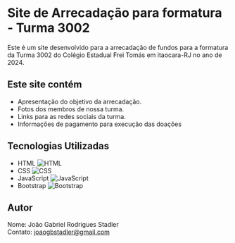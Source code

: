 # Site de Arrecadação para formatura - Turma 3002

Este é um site desenvolvido para a arrecadação de fundos para a formatura da Turma 3002 do Colégio Estadual Frei Tomás em itaocara-RJ  no ano de 2024.

## Este site contém

- Apresentação do objetivo da arrecadação.
- Fotos dos membros de nossa turma.
- Links para as redes sociais da turma.
- Informações de pagamento para execução das doações

## Tecnologias Utilizadas

- HTML ![HTML](https://img.icons8.com/color/48/000000/html-5.png)
- CSS ![CSS](https://img.icons8.com/color/48/000000/css3.png)
- JavaScript ![JavaScript](https://img.icons8.com/color/48/000000/javascript.png)
- Bootstrap ![Bootstrap](https://img.icons8.com/color/48/000000/bootstrap.png)
  
## Autor

Nome: João Gabriel Rodrigues Stadler  
Contato: joaogbstadler@gmail.com
